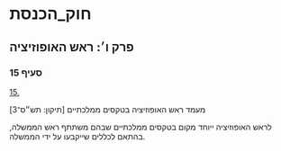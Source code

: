 # חוק_הכנסת

## פרק ו׳: ראש האופוזיציה

### סעיף 15

[15.](https://he.wikisource.org/wiki/%D7%97%D7%95%D7%A7_%D7%94%D7%9B%D7%A0%D7%A1%D7%AA#%D7%A1%D7%A2%D7%99%D7%A3_15)

מעמד ראש האופוזיציה בטקסים ממלכתיים [תיקון: תש״ס־3]

לראש האופוזיציה ייוחד מקום בטקסים ממלכתיים שבהם משתתף ראש הממשלה, בהתאם לכללים שייקבעו על ידי הממשלה.